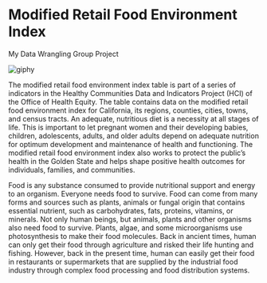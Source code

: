 # Modified Retail Food Environment Index

My Data Wrangling Group Project

![giphy](https://github.com/AbrahamLimBingSern/AbrahamLimBingSern/assets/139485622/0138679c-19e6-44ce-80e6-d3a80056b66c)

The modified retail food environment index table is part of a series of indicators in 
the Healthy Communities Data and Indicators Project (HCI) of the Office of Health Equity. 
The table contains data on the modified retail food environment index for California, its 
regions, counties, cities, towns, and census tracts. An adequate, nutritious diet is a necessity 
at all stages of life. This is important to let pregnant women and their developing babies, 
children, adolescents, adults, and older adults depend on adequate nutrition for optimum 
development and maintenance of health and functioning. The modified retail food 
environment index also works to protect the public’s health in the Golden State and helps 
shape positive health outcomes for individuals, families, and communities.

Food is any substance consumed to provide nutritional support and energy to an 
organism. Everyone needs food to survive. Food can come from many forms and sources 
such as plants, animals or fungal origin that contains essential nutrient, such as 
carbohydrates, fats, proteins, vitamins, or minerals. Not only human beings, but animals, 
plants and other organisms also need food to survive. Plants, algae, and some 
microorganisms use photosynthesis to make their food molecules. Back in ancient times, 
human can only get their food through agriculture and risked their life hunting and fishing. 
However, back in the present time, human can easily get their food in restaurants or 
supermarkets that are supplied by the industrial food industry through complex food 
processing and food distribution systems.
